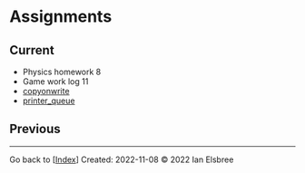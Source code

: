 # Assignments

## Current

- Physics homework 8
- Game work log 11
- [copyonwrite](https://github.com/ianelsbree/cs-225/tree/main/copyonwrite)
- [printer_queue](https://github.com/ianelsbree/cs-225/tree/main/printer_queue)

## Previous

---
Go back to [[Index]]
Created: 2022-11-08
© 2022 Ian Elsbree

[Index]: Index "Home Page"
